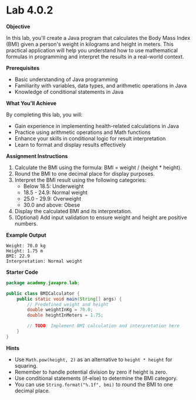 # Lab 4.0.2

**Objective**

In this lab, you'll create a Java program that calculates the Body Mass Index (BMI) given a person's weight in kilograms
and height in meters. This practical application will help you understand how to use mathematical formulas in
programming and interpret the results in a real-world context.

**Prerequisites**

- Basic understanding of Java programming
- Familiarity with variables, data types, and arithmetic operations in Java
- Knowledge of conditional statements in Java


**What You'll Achieve**

By completing this lab, you will:

- Gain experience in implementing health-related calculations in Java
- Practice using arithmetic operations and Math functions
- Enhance your skills in conditional logic for result interpretation
- Learn to format and display results effectively

**Assignment Instructions**

1. Calculate the BMI using the formula: BMI = weight / (height * height).
2. Round the BMI to one decimal place for display purposes.
3. Interpret the BMI result using the following categories:
    - Below 18.5: Underweight
    - 18.5 - 24.9: Normal weight
    - 25.0 - 29.9: Overweight
    - 30.0 and above: Obese
4. Display the calculated BMI and its interpretation.
5. (Optional) Add input validation to ensure weight and height are positive numbers.

**Example Output**

```
Weight: 70.0 kg
Height: 1.75 m
BMI: 22.9
Interpretation: Normal weight
```

**Starter Code**

```java
package academy.javapro.lab;

public class BMICalculator {
    public static void main(String[] args) {
        // Predefined weight and height
        double weightInKg = 70.0;
        double heightInMeters = 1.75;

        // TODO: Implement BMI calculation and interpretation here
    }
}
```

**Hints**

- Use `Math.pow(height, 2)` as an alternative to `height * height` for squaring.
- Remember to handle potential division by zero if height is zero.
- Use conditional statements (if-else) to determine the BMI category.
- You can use `String.format("%.1f", bmi)` to round the BMI to one decimal place.

